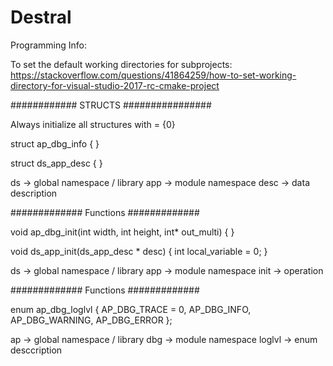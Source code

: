 # Destral

Programming Info:

To set the default working directories for subprojects:
https://stackoverflow.com/questions/41864259/how-to-set-working-directory-for-visual-studio-2017-rc-cmake-project




############ STRUCTS ################

Always initialize all structures with = {0}

struct ap_dbg_info {
}

struct ds_app_desc {
}

ds -> global namespace / library
app -> module namespace
desc -> data description

############# Functions #############

void ap_dbg_init(int width, int height, int* out_multi) {
}

void ds_app_init(ds_app_desc * desc) {
	int local_variable = 0;
}

ds -> global namespace / library
app -> module namespace
init -> operation

############# Functions #############

enum ap_dbg_loglvl {
    AP_DBG_TRACE = 0,
    AP_DBG_INFO,
    AP_DBG_WARNING,
    AP_DBG_ERROR
};

ap -> global namespace / library
dbg -> module namespace
loglvl -> enum desccription